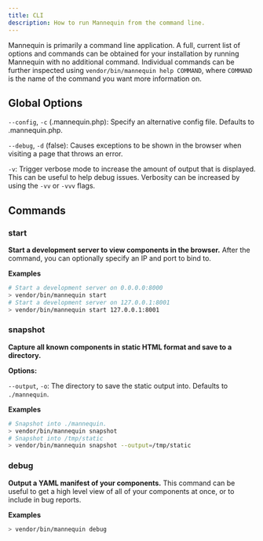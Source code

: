 ```yaml
---
title: CLI
description: How to run Mannequin from the command line.
---
```


Mannequin is primarily a command line application.  A full, current list of options and commands can be obtained for your installation by running Mannequin with no additional command.  Individual commands can be further inspected using `vendor/bin/mannequin help COMMAND`, where `COMMAND` is the name of the command you want more information on.
 
## Global Options

`--config`, `-c` (.mannequin.php): Specify an alternative config file.  Defaults to .mannequin.php.

`--debug`, `-d` (false): Causes exceptions to be shown in the browser when visiting a page that throws an error.

`-v`: Trigger verbose mode to increase the amount of output that is displayed.  This can be useful to help debug issues.  Verbosity can be increased by using the `-vv` or `-vvv` flags.

## Commands

### start
**Start a development server to view components in the browser.**  After the command, you can optionally specify an IP and port to bind to.

**Examples**
```bash
# Start a development server on 0.0.0.0:8000
> vendor/bin/mannequin start
# Start a development server on 127.0.0.1:8001
> vendor/bin/mannequin start 127.0.0.1:8001
```

### snapshot
**Capture all known components in static HTML format and save to a directory.**

**Options:**

`--output`, `-o`: The directory to save the static output into.  Defaults to `./mannequin`.

**Examples**
```bash
# Snapshot into ./mannequin.
> vendor/bin/mannequin snapshot
# Snapshot into /tmp/static
> vendor/bin/mannequin snapshot --output=/tmp/static
```

### debug
**Output a YAML manifest of your components.** This command can be useful to get a high level view of all of your components at once, or to include in bug reports.

**Examples**
```bash
> vendor/bin/mannequin debug
```
